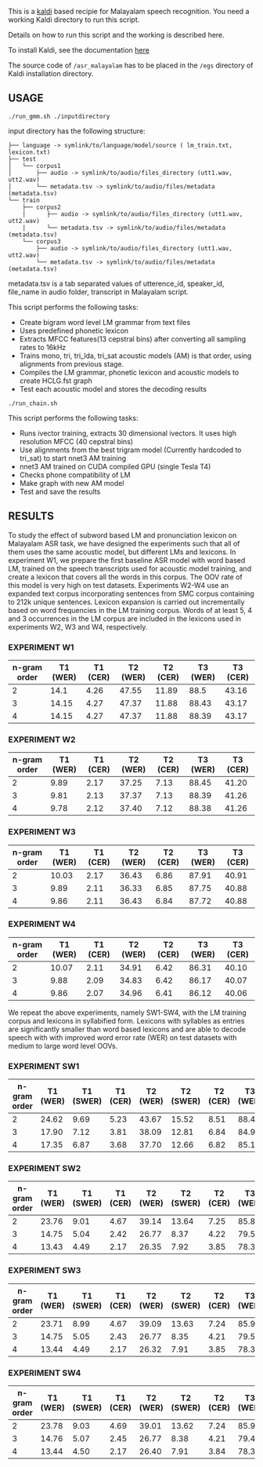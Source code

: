 This is a [kaldi](https://kaldi-asr.org/) based recipie for Malayalam speech recognition. You need a working Kaldi directory to run this script.

Details on how to run this script and the working is described here.

To install Kaldi, see the documentation [here](https://kaldi-asr.org/doc/install.html)

The source code of `/asr_malayalam` has to be placed in the `/egs` directory of Kaldi installation directory.

## USAGE

`./run_gmm.sh ./inputdirectory`

input directory has the following structure:
```
├── language -> symlink/to/language/model/source ( lm_train.txt, lexicon.txt)
├── test
│   └── corpus1
│       ├── audio -> symlink/to/audio/files_directory (utt1.wav, utt2.wav)
│       └── metadata.tsv -> symlink/to/audio/files/metadata (metadata.tsv)
└── train
    ├── corpus2
    |      ├── audio -> symlink/to/audio/files_directory (utt1.wav, utt2.wav)
    |      └── metadata.tsv -> symlink/to/audio/files/metadata (metadata.tsv)
    └── corpus3
        ├── audio -> symlink/to/audio/files_directory (utt1.wav, utt2.wav)
        └── metadata.tsv -> symlink/to/audio/files/metadata (metadata.tsv)
```
metadata.tsv is a tab separated values of utterence_id, speaker_id, file_name in audio folder, transcript in Malayalam script.

This script performs the following tasks:

- Create bigram word level LM grammar from text files
- Uses predefined phonetic lexicon
- Extracts MFCC features(13 cepstral bins) after converting all sampling rates to 16kHz
- Trains mono, tri, tri_lda, tri_sat acoustic models (AM) is that order, using alignments from previous stage.
- Compiles the LM grammar, phonetic lexicon and acoustic models to create HCLG.fst graph
- Test each acoustic model and stores the decoding results



`./run_chain.sh`

This script performs the following tasks:

- Runs ivector training, extracts 30 dimensional ivectors. It uses high resolution MFCC (40 cepstral bins)
- Use alignments from the best trigram model (Currently hardcoded to tri_sat) to start nnet3 AM training
- nnet3 AM trained on CUDA compiled GPU (single Tesla T4)
- Checks phone compatibility of LM
- Make graph with new AM model
- Test and save the results

## RESULTS

To study the effect of subword based LM and pronunciation lexicon on Malayalam ASR task, we have designed the experiments such that all of them uses the same acoustic model, but different LMs and lexicons. In experiment W1, we prepare the first baseline ASR model with word based LM, trained on the speech transcripts
used for acoustic model training, and create a lexicon that covers all the words in this corpus. The OOV rate of this model is very high on test datasets.  Experiments W2-W4 use an expanded text corpus incorporating sentences from SMC corpus containing to 212k unique sentences. Lexicon expansion is carried out incrementally based on word frequencies in the LM training corpus. Words of at least 5, 4 and 3 occurrences in the LM corpus are included in the lexicons used in experiments W2, W3 and W4, respectively.
### EXPERIMENT W1

| n-gram order | T1 (WER) | T1 (CER) | T2 (WER) | T2 (CER) | T3 (WER) | T3 (CER) |
| ------------ | -------- | -------- | -------- | -------- | -------- | -------- |
| 2            | 14.1     | 4.26     | 47.55    | 11.89    | 88.5     | 43.16    |
| 3            | 14.15    | 4.27     | 47.37    | 11.88    | 88.43    | 43.17    |
| 4            | 14.15    | 4.27     | 47.37    | 11.88    | 88.39    | 43.17    |

### EXPERIMENT W2

| n-gram order | T1 (WER) | T1 (CER) | T2 (WER) | T2 (CER) | T3 (WER) | T3 (CER) |
| ------------ | -------- | -------- | -------- | -------- | -------- | -------- |
| 2            | 9.89     | 2.17     | 37.25    | 7.13     | 88.45    | 41.20   |
| 3            | 9.81     | 2.13     | 37.37    | 7.13     | 88.39    | 41.26   |
| 4            | 9.78     | 2.12     | 37.40    | 7.12     | 88.38    | 41.26   |

### EXPERIMENT W3

| n-gram order | T1 (WER) | T1 (CER) | T2 (WER) | T2 (CER) | T3 (WER) | T3 (CER) |
| ------------ | -------- | -------- | -------- | -------- | -------- | -------- |
| 2            | 10.03    | 2.17     | 36.43    | 6.86     | 87.91    | 40.91    |
| 3            | 9.89     | 2.11     | 36.33    | 6.85     | 87.75    | 40.88    |
| 4            | 9.86     | 2.11     | 36.43    | 6.84     | 87.72    | 40.88    |

### EXPERIMENT W4

| n-gram order | T1 (WER) | T1 (CER) | T2 (WER) | T2 (CER) | T3 (WER) | T3 (CER) |
| ------------ | -------- | -------- | -------- | -------- | -------- | -------- |
| 2            | 10.07    | 2.11     | 34.91    | 6.42     | 86.31    | 40.10    |
| 3            | 9.88     | 2.09     | 34.83    | 6.42     | 86.17    | 40.07    |
| 4            | 9.86     | 2.07     | 34.96    | 6.41     | 86.12    | 40.06    |

We repeat the above experiments, namely SW1-SW4, with the LM training corpus and lexicons in syllabified form. Lexicons with syllables as entries are significantly
smaller than word based lexicons and are able to decode speech with with improved word error rate (WER) on test datasets with medium to large word level OOVs.

### EXPERIMENT SW1

| n-gram order | T1 (WER) |T1 (SWER)| T1 (CER) | T2 (WER) | T2 (SWER)|T2 (CER)|T3 (WER)|T3 (SWER)| T3 (CER)|
| ------------ | -------- |---------| -------- | -------- |----------|--------|--------|---------| --------|
| 2            | 24.62    |9.69     | 5.23     | 43.67    | 15.52    |8.51    | 88.45  |53.85    |36.40    |
| 3            | 17.90    |7.12     | 3.81     | 38.09    | 12.81    |6.84    | 84.99  |51.69    |34.85    |
| 4            | 17.35    |6.87     | 3.68     | 37.70    | 12.66    |6.82    | 85.11  |51.43    |34.73    |

### EXPERIMENT SW2

| n-gram order | T1 (WER) |T1 (SWER)| T1 (CER) | T2 (WER) | T2 (SWER)|T2 (CER)|T3 (WER)|T3 (SWER)| T3 (CER)|
| ------------ | -------- |---------| -------- | -------- |----------|--------|--------|---------| --------|
| 2            | 23.76    |9.01     | 4.67     | 39.14    | 13.64    |7.25    | 85.88  |53.57    |36.63    |
| 3            | 14.75    |5.04     | 2.42     | 26.77    | 8.37     |4.22    | 79.53  |48.6     |33.34    |
| 4            | 13.43    |4.49     | 2.17     | 26.35    | 7.92     |3.85    | 78.38  |47.33    |32.48    |
### EXPERIMENT SW3

| n-gram order | T1 (WER) |T1 (SWER)| T1 (CER) | T2 (WER) | T2 (SWER)|T2 (CER)|T3 (WER)|T3 (SWER)| T3 (CER)|
| ------------ | -------- |---------| -------- | -------- |----------|--------|--------|---------| --------|
| 2            | 23.71    |8.99     | 4.67     | 39.09    | 13.63    |7.24    | 85.90  |53.59    |36.66    |
| 3            | 14.75    |5.05     | 2.43     | 26.77    | 8.35     |4.21    | 79.58  |48.62    |33.34    |
| 4            | 13.44    |4.49     | 2.17     | 26.32    | 7.91     |3.85    | 78.30  |47.37    |32.50    |

### EXPERIMENT SW4

| n-gram order | T1 (WER) |T1 (SWER)| T1 (CER) | T2 (WER) | T2 (SWER)|T2 (CER)|T3 (WER)|T3 (SWER)| T3 (CER)|
| ------------ | -------- |---------| -------- | -------- |----------|--------|--------|---------| --------|
| 2            | 23.78    |9.03     | 4.69     | 39.01    | 13.62    |7.24    | 85.91  |53.61    |36.66    |
| 3            | 14.76    |5.07     | 2.45     | 26.77    | 8.38     |4.21    | 79.46  |48.65    |33.34    |
| 4            | 13.44    |4.50     | 2.17     | 26.40    | 7.91     |3.84    | 78.30  |47.37    |32.55    |

